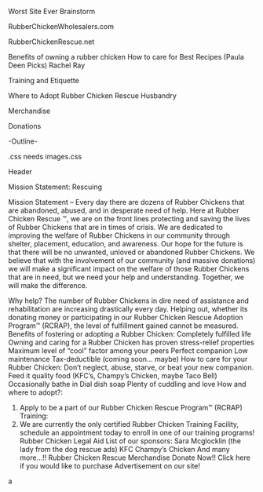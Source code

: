 Worst Site Ever Brainstorm

RubberChickenWholesalers.com 

RubberChickenRescue.net

Benefits of owning a rubber chicken
How to care for
Best Recipes (Paula Deen Picks) Rachel Ray

Training and Etiquette
<!-- Where to Buy -->
Where to Adopt
Rubber Chicken Rescue
Husbandry
<!-- RubberChickenRehab.com -->

Merchandise

Donations

-Outline-

.css needs
images.css


Header

Mission Statement: Rescuing


<aside>Mission Statement –
	 Every day there are dozens of Rubber Chickens that are abandoned, abused, and in desperate need of help. Here at Rubber Chicken Rescue ™, we are on the front lines protecting and saving the lives of Rubber Chickens that are in times of crisis. We are dedicated to improving the welfare of Rubber Chickens in our community through shelter, placement, education, and awareness. Our hope for the future is that there will be no unwanted, unloved or abandoned Rubber Chickens. We believe that with the involvement of our community (and massive donations) we will make a significant impact on the welfare of those Rubber Chickens that are in need, but we need your help and understanding. Together, we will make the difference.</aside>
	
	
	
Why help? The number of Rubber Chickens in dire need of assistance and rehabilitation are increasing drastically every day. Helping out, whether its donating money or participating in our Rubber Chicken Rescue Adoption Program™ (RCRAP), the level of fulfillment gained cannot be measured.
Benefits of fostering or adopting a Rubber Chicken:
Completely fulfilled life
Owning and caring for a Rubber Chicken has proven stress-relief properties
Maximum level of “cool” factor among your peers
Perfect companion
Low maintenance
Tax-deductible (coming soon… maybe)
How to care for your Rubber Chicken:
Don’t neglect, abuse, starve, or beat your new companion.
Feed it quality food (KFC’s, Champy’s Chicken, maybe Taco Bell)
Occasionally bathe in Dial dish soap
Plenty of cuddling and love
How and where to adopt?:
1.    Apply to be a part of our Rubber Chicken Rescue Program™ (RCRAP)
Training:
1.    We are currently the only certified Rubber Chicken Training Facility, schedule an appointment today to enroll in one of our training programs!
<a>Rubber Chicken Legal Aid</a>
List of our sponsors:
Sara Mcglocklin (the lady from the dog rescue ads)
KFC
Champy’s Chicken
And many more…!!
<a>Rubber Chicken Rescue Merchandise</a>
<a>Donate Now!!</a>
<a>Click here if you would like to purchase Advertisement on our site!</a>

a